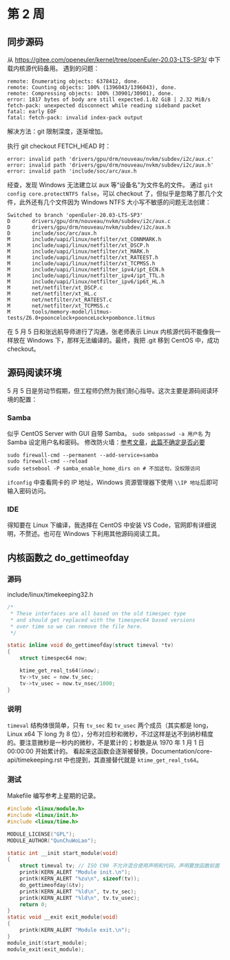 # 第 2 周

## 同步源码

从 https://gitee.com/openeuler/kernel/tree/openEuler-20.03-LTS-SP3/ 中下载内核源代码备用。
遇到的问题：
```
remote: Enumerating objects: 6378412, done.
remote: Counting objects: 100% (1396043/1396043), done.
remote: Compressing objects: 100% (30901/30901), done.
error: 1817 bytes of body are still expected.1.02 GiB | 2.32 MiB/s
fetch-pack: unexpected disconnect while reading sideband packet
fatal: early EOF
fatal: fetch-pack: invalid index-pack output
```
解决方法：git 限制深度，逐渐增加。

执行 git checkout FETCH_HEAD 时：
```
error: invalid path 'drivers/gpu/drm/nouveau/nvkm/subdev/i2c/aux.c'
error: invalid path 'drivers/gpu/drm/nouveau/nvkm/subdev/i2c/aux.h'
error: invalid path 'include/soc/arc/aux.h
```
经查，发现 Windows 无法建立以 aux 等“设备名”为文件名的文件。
通过 `git config core.protectNTFS false`，可以 checkout 了，但似乎是忽略了那几个文件，此外还有几个文件因为 Windows NTFS 大小写不敏感的问题无法创建：

```
Switched to branch 'openEuler-20.03-LTS-SP3'
D       drivers/gpu/drm/nouveau/nvkm/subdev/i2c/aux.c
D       drivers/gpu/drm/nouveau/nvkm/subdev/i2c/aux.h
D       include/soc/arc/aux.h
M       include/uapi/linux/netfilter/xt_CONNMARK.h
M       include/uapi/linux/netfilter/xt_DSCP.h
M       include/uapi/linux/netfilter/xt_MARK.h
M       include/uapi/linux/netfilter/xt_RATEEST.h
M       include/uapi/linux/netfilter/xt_TCPMSS.h
M       include/uapi/linux/netfilter_ipv4/ipt_ECN.h
M       include/uapi/linux/netfilter_ipv4/ipt_TTL.h
M       include/uapi/linux/netfilter_ipv6/ip6t_HL.h
M       net/netfilter/xt_DSCP.c
M       net/netfilter/xt_HL.c
M       net/netfilter/xt_RATEEST.c
M       net/netfilter/xt_TCPMSS.c
M       tools/memory-model/litmus-tests/Z6.0+pooncelock+poonceLock+pombonce.litmus
```

在 5 月 5 日和张远航导师进行了沟通，张老师表示 Linux 内核源代码不能像我一样放在 Windows 下，那样无法编译的。最终，我把 .git 移到 CentOS 中，成功 checkout。

## 源码阅读环境

5 月 5 日是劳动节假期，但工程师仍然为我们耐心指导。这次主要是源码阅读环境的配置：

### Samba

似乎 CentOS Server with GUI 自带 Samba。
`sudo smbpasswd -a 用户名` 为 Samba 设定用户名和密码。
修改防火墙：[参考文章](https://blog.csdn.net/Howei__/article/details/104932649)，[此篇不确定是否必要](https://www.cnblogs.com/fyc119/p/6991510.html)
```shell
sudo firewall-cmd --permanent --add-service=samba
sudo firewall-cmd --reload
sudo setsebool -P samba_enable_home_dirs on # 不加这句，没权限访问
```
`ifconfig` 中查看网卡的 IP 地址，Windows 资源管理器下使用 `\\IP 地址`后即可输入密码访问。

### IDE

得知要在 Linux 下编译，我选择在 CentOS 中安装 VS Code，官网即有详细说明，不赘述。也可在 Windows 下利用其他源码阅读工具。

## 内核函数之 do_gettimeofday

### 源码
include/linux/timekeeping32.h
```c
/*
 * These interfaces are all based on the old timespec type
 * and should get replaced with the timespec64 based versions
 * over time so we can remove the file here.
 */

static inline void do_gettimeofday(struct timeval *tv)
{
	struct timespec64 now;

	ktime_get_real_ts64(&now);
	tv->tv_sec = now.tv_sec;
	tv->tv_usec = now.tv_nsec/1000;
}
```

### 说明
`timeval` 结构体很简单，只有 `tv_sec` 和 `tv_usec` 两个成员（其实都是 long，Linux x64 下 long 为 8 位），分布对应秒和微秒，不过这样是达不到纳秒精度的。要注意微秒是一秒内的微秒，不是累计的；秒数是从 1970 年 1 月 1 日 00:00:00 开始累计的。
看起来这函数会逐渐被替换，Documentation/core-api/timekeeping.rst 中也提到，其直接替代就是 `ktime_get_real_ts64`。

### 测试

Makefile 编写参考上星期的记录。
```c
#include <linux/module.h>
#include <linux/init.h>
#include <linux/time.h>

MODULE_LICENSE("GPL");
MODULE_AUTHOR("QunChuWoLao");

static int __init start_module(void)
{
    struct timeval tv; // ISO C90 不允许混合使用声明和代码，声明要放函数前面
    printk(KERN_ALERT "Module init.\n");
    printk(KERN_ALERT "%zu\n", sizeof(tv));
    do_gettimeofday(&tv);
    printk(KERN_ALERT "%ld\n", tv.tv_sec);
    printk(KERN_ALERT "%ld\n", tv.tv_usec);
    return 0;
}
static void __exit exit_module(void)
{
    printk(KERN_ALERT "Module exit.\n");
}
module_init(start_module);
module_exit(exit_module);
```